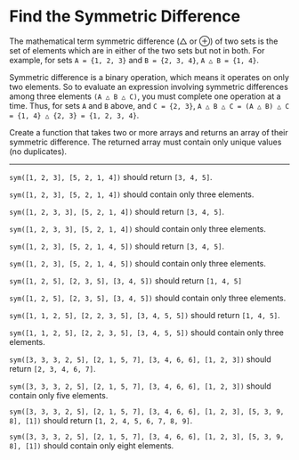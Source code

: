 # Find the Symmetric Difference
The mathematical term symmetric difference (△ or ⊕) of two sets is the set of elements which are in either of the two sets but not in both. For example, for sets `A = {1, 2, 3}` and `B = {2, 3, 4}`, `A △ B = {1, 4}`.

Symmetric difference is a binary operation, which means it operates on only two elements. So to evaluate an expression involving symmetric differences among three elements `(A △ B △ C)`, you must complete one operation at a time. Thus, for sets `A` and `B` above, and `C = {2, 3}`, `A △ B △ C = (A △ B) △ C = {1, 4} △ {2, 3} = {1, 2, 3, 4}`.

Create a function that takes two or more arrays and returns an array of their symmetric difference. The returned array must contain only unique values (no duplicates).

------
`sym([1, 2, 3], [5, 2, 1, 4])` should return `[3, 4, 5]`.

`sym([1, 2, 3], [5, 2, 1, 4])` should contain only three elements.

`sym([1, 2, 3, 3], [5, 2, 1, 4])` should return `[3, 4, 5]`.

`sym([1, 2, 3, 3], [5, 2, 1, 4])` should contain only three elements.

`sym([1, 2, 3], [5, 2, 1, 4, 5])` should return `[3, 4, 5]`.

`sym([1, 2, 3], [5, 2, 1, 4, 5])` should contain only three elements.

`sym([1, 2, 5], [2, 3, 5], [3, 4, 5])` should return `[1, 4, 5]`

`sym([1, 2, 5], [2, 3, 5], [3, 4, 5])` should contain only three elements.

`sym([1, 1, 2, 5], [2, 2, 3, 5], [3, 4, 5, 5])` should return `[1, 4, 5]`.

`sym([1, 1, 2, 5], [2, 2, 3, 5], [3, 4, 5, 5])` should contain only three elements.

`sym([3, 3, 3, 2, 5], [2, 1, 5, 7], [3, 4, 6, 6], [1, 2, 3])` should return `[2, 3, 4, 6, 7]`.

`sym([3, 3, 3, 2, 5], [2, 1, 5, 7], [3, 4, 6, 6], [1, 2, 3])` should contain only five elements.

`sym([3, 3, 3, 2, 5], [2, 1, 5, 7], [3, 4, 6, 6], [1, 2, 3], [5, 3, 9, 8], [1])` should return `[1, 2, 4, 5, 6, 7, 8, 9]`.

`sym([3, 3, 3, 2, 5], [2, 1, 5, 7], [3, 4, 6, 6], [1, 2, 3], [5, 3, 9, 8], [1])` should contain only eight elements.
